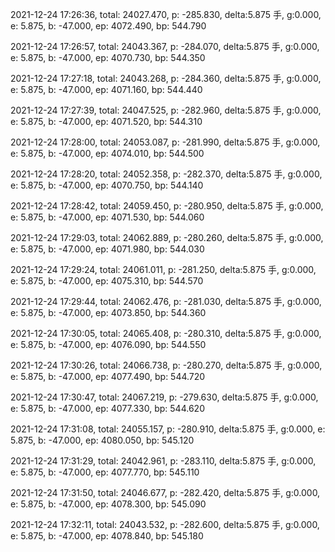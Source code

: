 2021-12-24 17:26:36, total: 24027.470, p: -285.830, delta:5.875 手, g:0.000, e: 5.875, b: -47.000, ep: 4072.490, bp: 544.790

2021-12-24 17:26:57, total: 24043.367, p: -284.070, delta:5.875 手, g:0.000, e: 5.875, b: -47.000, ep: 4070.730, bp: 544.350

2021-12-24 17:27:18, total: 24043.268, p: -284.360, delta:5.875 手, g:0.000, e: 5.875, b: -47.000, ep: 4071.160, bp: 544.440

2021-12-24 17:27:39, total: 24047.525, p: -282.960, delta:5.875 手, g:0.000, e: 5.875, b: -47.000, ep: 4071.520, bp: 544.310

2021-12-24 17:28:00, total: 24053.087, p: -281.990, delta:5.875 手, g:0.000, e: 5.875, b: -47.000, ep: 4074.010, bp: 544.500

2021-12-24 17:28:20, total: 24052.358, p: -282.370, delta:5.875 手, g:0.000, e: 5.875, b: -47.000, ep: 4070.750, bp: 544.140

2021-12-24 17:28:42, total: 24059.450, p: -280.950, delta:5.875 手, g:0.000, e: 5.875, b: -47.000, ep: 4071.530, bp: 544.060

2021-12-24 17:29:03, total: 24062.889, p: -280.260, delta:5.875 手, g:0.000, e: 5.875, b: -47.000, ep: 4071.980, bp: 544.030

2021-12-24 17:29:24, total: 24061.011, p: -281.250, delta:5.875 手, g:0.000, e: 5.875, b: -47.000, ep: 4075.310, bp: 544.570

2021-12-24 17:29:44, total: 24062.476, p: -281.030, delta:5.875 手, g:0.000, e: 5.875, b: -47.000, ep: 4073.850, bp: 544.360

2021-12-24 17:30:05, total: 24065.408, p: -280.310, delta:5.875 手, g:0.000, e: 5.875, b: -47.000, ep: 4076.090, bp: 544.550

2021-12-24 17:30:26, total: 24066.738, p: -280.270, delta:5.875 手, g:0.000, e: 5.875, b: -47.000, ep: 4077.490, bp: 544.720

2021-12-24 17:30:47, total: 24067.219, p: -279.630, delta:5.875 手, g:0.000, e: 5.875, b: -47.000, ep: 4077.330, bp: 544.620

2021-12-24 17:31:08, total: 24055.157, p: -280.910, delta:5.875 手, g:0.000, e: 5.875, b: -47.000, ep: 4080.050, bp: 545.120

2021-12-24 17:31:29, total: 24042.961, p: -283.110, delta:5.875 手, g:0.000, e: 5.875, b: -47.000, ep: 4077.770, bp: 545.110

2021-12-24 17:31:50, total: 24046.677, p: -282.420, delta:5.875 手, g:0.000, e: 5.875, b: -47.000, ep: 4078.300, bp: 545.090

2021-12-24 17:32:11, total: 24043.532, p: -282.600, delta:5.875 手, g:0.000, e: 5.875, b: -47.000, ep: 4078.840, bp: 545.180